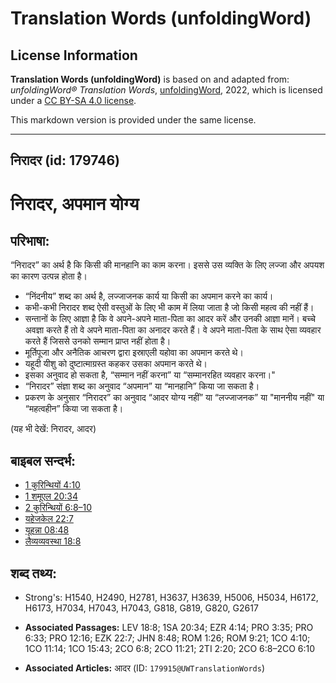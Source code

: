 # Translation Words (unfoldingWord)

## License Information

**Translation Words (unfoldingWord)** is based on and adapted from: _unfoldingWord® Translation Words_, [unfoldingWord](https://unfoldingword.org/utw), 2022, which is licensed under a [CC BY-SA 4.0 license](https://creativecommons.org/licenses/by-sa/4.0/legalcode.en).

This markdown version is provided under the same license.



--------------------------------

## निरादर (id: 179746)

निरादर, अपमान योग्य
===================

परिभाषा:
--------

“निरादर” का अर्थ है कि किसी की मानहानि का काम करना। इससे उस व्यक्ति के लिए लज्जा और अपयश का कारण उत्पन्न होता है।

* “निंदनीय” शब्द का अर्थ है, लज्जाजनक कार्य या किसी का अपमान करने का कार्य।
* कभी\-कभी निरादर शब्द ऐसी वस्तुओं के लिए भी काम में लिया जाता है जो किसी महत्व की नहीं हैं।
* सन्तानों के लिए आज्ञा है कि वे अपने\-अपने माता\-पिता का आदर करें और उनकी आज्ञा मानें। बच्चे अवज्ञा करते हैं तो वे अपने माता\-पिता का अनादर करते हैं। वे अपने माता\-पिता के साथ ऐसा व्यवहार करते हैं जिससे उनको सम्मान प्राप्त नहीं होता है।
* मूर्तिपूजा और अनैतिक आचरण द्वारा इस्राएली यहोवा का अपमान करते थे।
* यहूदी यीशु को दुष्टात्माग्रस्त कहकर उसका अपमान करते थे।
* इसका अनुवाद हो सकता है, “सम्मान नहीं करना” या “सम्मानरहित व्यवहार करना।"
* “निरादर” संज्ञा शब्द का अनुवाद “अपमान” या “मानहानि” किया जा सकता है।
* प्रकरण के अनुसार “निरादर” का अनुवाद “आदर योग्य नहीं” या “लज्जाजनक” या "माननीय नहीं" या “महत्वहीन” किया जा सकता है।

(यह भी देखें: निरादर, आदर)

बाइबल सन्दर्भ:
--------------

* [1 कुरिन्थियों 4:10](https://ref.ly/1Cor0:0)
* [1 शमूएल 20:34](https://ref.ly/1Sam0:0)
* [2 कुरिन्थियों 6:8–10](https://ref.ly/2Cor0:0)
* [यहेजकेल 22:7](https://ref.ly/Ezek22:7)
* [यूहन्ना 08:48](https://ref.ly/John8:48)
* [लैव्यव्यवस्था 18:8](https://ref.ly/Lev18:8)

शब्द तथ्य:
----------

* Strong's: H1540, H2490, H2781, H3637, H3639, H5006, H5034, H6172, H6173, H7034, H7043, H7043, G818, G819, G820, G2617

* **Associated Passages:** LEV 18:8; 1SA 20:34; EZR 4:14; PRO 3:35; PRO 6:33; PRO 12:16; EZK 22:7; JHN 8:48; ROM 1:26; ROM 9:21; 1CO 4:10; 1CO 11:14; 1CO 15:43; 2CO 6:8; 2CO 11:21; 2TI 2:20; 2CO 6:8–2CO 6:10
* **Associated Articles:** आदर (ID: `179915@UWTranslationWords`)

